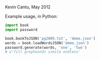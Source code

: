 Kevin Cantu, May 2012

Example usage, in Python:

```python
import book
import password

book.bookToJSON('pg2009.txt', 'demo.json')
words = book.loadWordsJSON('demo.json')
password.generate(words, 'one', 'two')
# u'fill greyhounds simile endless'
```

